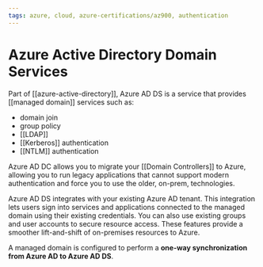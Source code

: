```yaml
---
tags: azure, cloud, azure-certifications/az900, authentication
---
```


# Azure Active Directory Domain Services

Part of [[azure-active-directory]], Azure AD DS is a service that provides [[managed domain]] services such as:

- domain join
- group policy
- [[LDAP]]
- [[Kerberos]] authentication
- [[NTLM]] authentication

Azure AD DC allows you to migrate your [[Domain Controllers]] to Azure, allowing you to run legacy applications that cannot support modern authentication and force you to use the older, on-prem, technologies.

Azure AD DS integrates with your existing Azure AD tenant. This integration lets users sign into services and applications connected to the managed domain using their existing credentials. You can also use existing groups and user accounts to secure resource access. These features provide a smoother lift-and-shift of on-premises resources to Azure.

A managed domain is configured to perform a **one-way synchronization from Azure AD to Azure AD DS**.
